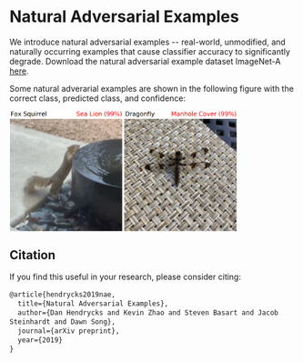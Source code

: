 # Natural Adversarial Examples

We introduce natural adversarial examples -- real-world, unmodified, and naturally occurring examples that cause classifier accuracy to significantly degrade. Download the natural adversarial example dataset ImageNet-A [here](https://people.eecs.berkeley.edu/~hendrycks/imagenet-a.tar).

Some natural adverarial examples are shown in the following figure with the correct class, predicted class, and confidence:

<img align="center" src="examples.png" width="400">

## Citation

If you find this useful in your research, please consider citing:

    @article{hendrycks2019nae,
      title={Natural Adversarial Examples},
      author={Dan Hendrycks and Kevin Zhao and Steven Basart and Jacob Steinhardt and Dawn Song},
      journal={arXiv preprint},
      year={2019}
    }
